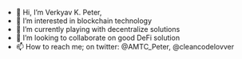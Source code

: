 - 👋 Hi, I’m Verkyav K. Peter,
- 👀 I’m interested in blockchain technology
- 🌱 I’m currently playing with decentralize solutions
- 💞️ I’m looking to collaborate on good DeFi solution
- 📫 How to reach me; on twitter: @AMTC_Peter, @cleancodelovver

<!---
cleancodelover/cleancodelover is a ✨ special ✨ repository because its `README.md` (this file) appears on your GitHub profile.
You can click the Preview link to take a look at your changes.
--->
